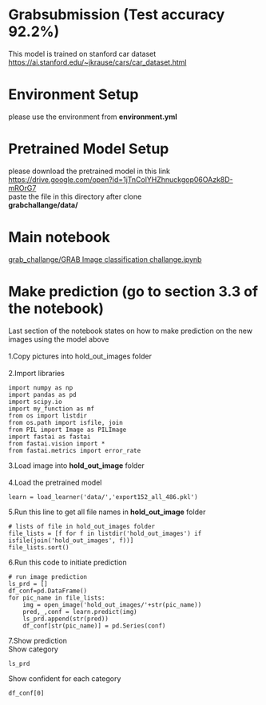 # Grabsubmission (Test accuracy 92.2%)
This model is trained on stanford car dataset<br>
https://ai.stanford.edu/~jkrause/cars/car_dataset.html<br>
# Environment Setup<br>
please use the environment from **environment.yml**<br>
# Pretrained Model Setup<br>
please download the pretrained model in this link <br>
https://drive.google.com/open?id=1jTnColYHZhnuckgop06OAzk8D-mROrG7 <br>
paste the file in this directory after clone <br> 
**grabchallange/data/**
# Main notebook<br>
<a href="https://github.com/polohot/grabsubmission/blob/master/grab_challange/GRAB%20Image%20classification%20challange.ipynb">grab_challange/GRAB Image classification challange.ipynb</a><br>
# Make prediction (go to section 3.3 of the notebook)
Last section of the notebook states on how to make prediction on the new images using the model above<br><br>
1.Copy pictures into hold_out_images folder<br>
<br>
2.Import libraries
```
import numpy as np
import pandas as pd
import scipy.io
import my_function as mf
from os import listdir
from os.path import isfile, join
from PIL import Image as PILImage
import fastai as fastai
from fastai.vision import *
from fastai.metrics import error_rate
```
3.Load image into **hold_out_image** folder<br>
<br>
4.Load the pretrained model
```
learn = load_learner('data/','export152_all_486.pkl')
```
5.Run this line to get all file names in **hold_out_image** folder<br>
```
# lists of file in hold_out_images folder
file_lists = [f for f in listdir('hold_out_images') if isfile(join('hold_out_images', f))]
file_lists.sort()
```
6.Run this code to initiate prediction
```
# run image prediction
ls_prd = []
df_conf=pd.DataFrame()
for pic_name in file_lists:
    img = open_image('hold_out_images/'+str(pic_name))
    pred,_,conf = learn.predict(img)
    ls_prd.append(str(pred))
    df_conf[str(pic_name)] = pd.Series(conf) 
```
7.Show prediction<br>
Show category
```
ls_prd
```
Show confident for each category
```
df_conf[0]
```
